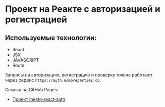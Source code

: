 # Проект на Реакте с авторизацией и регистрацией

## Используемые технологии:

- React
- JSX
- JAVASCRIPT
- Route

Запросы на авторизацию, регистрацию и проверку токена работают через сервис `https://auth.nomoreparties.co`. 

Ссылка на GitHub Pages: 

- [Проект mesto-react-auth](https://tatianamil.github.io/mesto-react-auth/)